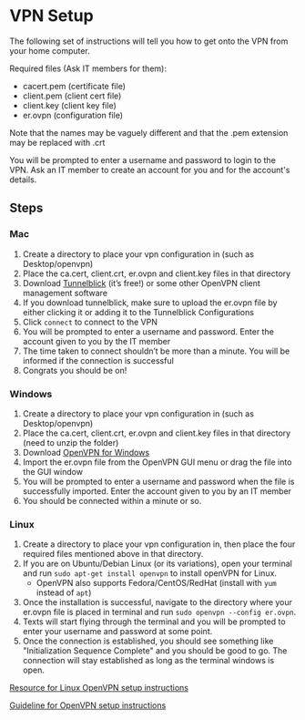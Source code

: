 # VPN Setup

The following set of instructions will tell you how to get onto the VPN from your home computer.

Required files (Ask IT members for them):
- cacert.pem (certificate file)
- client.pem (client cert file)
- client.key (client key file)
- er.ovpn (configuration file)

Note that the names may be vaguely different and that the .pem extension may be replaced with .crt

You will be prompted to enter a username and password to login to the VPN. Ask an IT member to create an account for you and for the account's details.

## Steps
### Mac
1. Create a directory to place your vpn configuration in (such as Desktop/openvpn)
2. Place the ca.cert, client.crt, er.ovpn and client.key files in that directory
3. Download [Tunnelblick](https://tunnelblick.net) (it’s free!) or some other OpenVPN client management software
4. If you download tunnelblick, make sure to upload the er.ovpn file by either clicking it or adding it to the Tunnelblick Configurations
5. Click `connect` to connect to the VPN
6. You will be prompted to enter a username and password. Enter the account given to you by the IT member
7. The time taken to connect shouldn’t be more than a minute. You will be informed if the connection is successful
8. Congrats you should be on!

### Windows
1. Create a directory to place your vpn configuration in (such as Desktop/openvpn)
2. Place the ca.cert, client.crt, er.ovpn and client.key files in that directory (need to unzip the folder)
3. Download [OpenVPN for Windows](https://openvpn.net/client-connect-vpn-for-windows/)
4. Import the er.ovpn file from the OpenVPN GUI menu or drag the file into the GUI window
5. You will be prompted to enter a username and password when the file is successfully imported. Enter the account given to you by an IT member
6. You should be connected within a minute or so.


### Linux
1. Create a directory to place your vpn configuration in, then place the four required files mentioned above in that directory.
2. If you are on Ubuntu/Debian Linux (or its variations), open your terminal and run `sudo apt-get install openvpn` to install openVPN for Linux. 
    - OpenVPN also supports Fedora/CentOS/RedHat (install with `yum` instead of `apt`)
3. Once the installation is successful, navigate to the directory where your er.ovpn file is placed in terminal and run `sudo openvpn --config er.ovpn`.
4. Texts will start flying through the terminal and you will be prompted to enter your username and password at some point.
5. Once the connection is established, you should see something like "Initialization Sequence Complete" and you should be good to go. The connection will stay established as long as the terminal windows is open.

[Resource for Linux OpenVPN setup instructions](https://openvpn.net/vpn-server-resources/how-to-connect-to-access-server-from-a-linux-computer/)

[Guideline for OpenVPN setup instructions](https://help.ubnt.com/hc/en-us/articles/115015971688-EdgeRouter-OpenVPN-Server)
